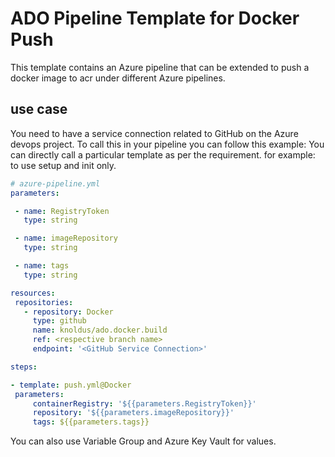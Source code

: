 # ADO Pipeline Template for Docker Push

This template contains an Azure pipeline that can be extended to push a docker image to acr under different Azure pipelines.

## use case

You need to have a service connection related to GitHub on the Azure devops project.
To call this in your pipeline you can follow this example:
You can directly call a particular template as per the requirement. for example: to use setup and init only.

   ```yaml
  # azure-pipeline.yml
  parameters:

    - name: RegistryToken
      type: string

    - name: imageRepository
      type: string

    - name: tags
      type: string

  resources:
    repositories:
      - repository: Docker
        type: github
        name: knoldus/ado.docker.build
        ref: <respective branch name>
        endpoint: '<GitHub Service Connection>'

  steps:

  - template: push.yml@Docker
    parameters:
        containerRegistry: '${{parameters.RegistryToken}}'
        repository: '${{parameters.imageRepository}}'
        tags: ${{parameters.tags}}
  ```

You can also use Variable Group and Azure Key Vault for values.
